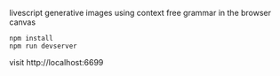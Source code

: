 livescript generative images using context free grammar in the browser canvas

```
npm install
npm run devserver
```

visit http://localhost:6699
